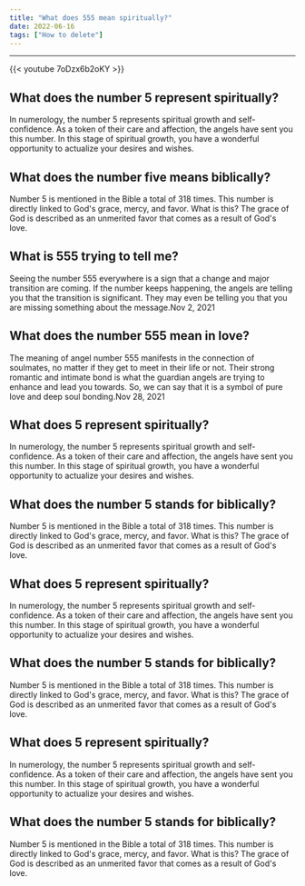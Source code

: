```yaml
---
title: "What does 555 mean spiritually?"
date: 2022-06-16
tags: ["How to delete"]
---
```


---
{{< youtube 7oDzx6b2oKY >}}
## What does the number 5 represent spiritually?
In numerology, the number 5 represents spiritual growth and self-confidence. As a token of their care and affection, the angels have sent you this number. In this stage of spiritual growth, you have a wonderful opportunity to actualize your desires and wishes.

## What does the number five means biblically?
Number 5 is mentioned in the Bible a total of 318 times. This number is directly linked to God's grace, mercy, and favor. What is this? The grace of God is described as an unmerited favor that comes as a result of God's love.

## What is 555 trying to tell me?
Seeing the number 555 everywhere is a sign that a change and major transition are coming. If the number keeps happening, the angels are telling you that the transition is significant. They may even be telling you that you are missing something about the message.Nov 2, 2021

## What does the number 555 mean in love?
The meaning of angel number 555 manifests in the connection of soulmates, no matter if they get to meet in their life or not. Their strong romantic and intimate bond is what the guardian angels are trying to enhance and lead you towards. So, we can say that it is a symbol of pure love and deep soul bonding.Nov 28, 2021

## What does 5 represent spiritually?
In numerology, the number 5 represents spiritual growth and self-confidence. As a token of their care and affection, the angels have sent you this number. In this stage of spiritual growth, you have a wonderful opportunity to actualize your desires and wishes.

## What does the number 5 stands for biblically?
Number 5 is mentioned in the Bible a total of 318 times. This number is directly linked to God's grace, mercy, and favor. What is this? The grace of God is described as an unmerited favor that comes as a result of God's love.

## What does 5 represent spiritually?
In numerology, the number 5 represents spiritual growth and self-confidence. As a token of their care and affection, the angels have sent you this number. In this stage of spiritual growth, you have a wonderful opportunity to actualize your desires and wishes.

## What does the number 5 stands for biblically?
Number 5 is mentioned in the Bible a total of 318 times. This number is directly linked to God's grace, mercy, and favor. What is this? The grace of God is described as an unmerited favor that comes as a result of God's love.

## What does 5 represent spiritually?
In numerology, the number 5 represents spiritual growth and self-confidence. As a token of their care and affection, the angels have sent you this number. In this stage of spiritual growth, you have a wonderful opportunity to actualize your desires and wishes.

## What does the number 5 stands for biblically?
Number 5 is mentioned in the Bible a total of 318 times. This number is directly linked to God's grace, mercy, and favor. What is this? The grace of God is described as an unmerited favor that comes as a result of God's love.

